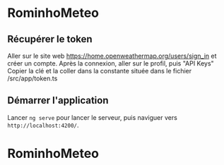 # RominhoMeteo

## Récupérer le token
Aller sur le site web https://home.openweathermap.org/users/sign_in et créer un compte.
Après la connexion, aller sur le profil, puis "API Keys"
Copier la clé et la coller dans la constante située dans le fichier /src/app/token.ts 

## Démarrer l'application

Lancer `ng serve` pour lancer le serveur, puis naviguer vers `http://localhost:4200/`.

# RominhoMeteo

